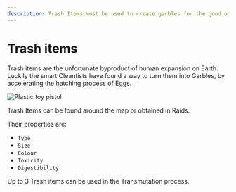 ```yaml
---
description: Trash Items must be used to create garbles for the good of the planet.
---
```


# Trash items

Trash items are the unfortunate byproduct of human expansion on Earth. Luckily the smart Cleantists have found a way to turn them into Garbles, by accelerating the hatching process of  Eggs.

![Plastic toy pistol](../../../.gitbook/assets/toy\_pistol\_25.png)

Trash Items can be found around the map or obtained in Raids.&#x20;

Their properties are:

* `Type`
* `Size`
* `Colour`
* `Toxicity`
* `Digestibility`

Up to 3 Trash items can be used in the Transmutation process.
